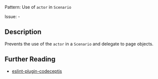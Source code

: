 Pattern: Use of `actor` in `Scenario`

Issue: -

## Description

Prevents the use of the `actor` in a `Scenario` and delegate to page objects.

## Further Reading

* [eslint-plugin-codeceptjs](https://github.com/poenneby/eslint-plugin-codeceptjs#supported-rules)